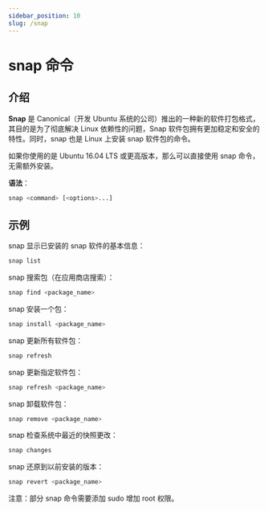 ```yaml
---
sidebar_position: 10
slug: /snap
---
```


# snap 命令



## 介绍

**Snap** 是 Canonical（开发 Ubuntu 系统的公司）推出的一种新的软件打包格式，其目的是为了彻底解决 Linux 依赖性的问题，Snap 软件包拥有更加稳定和安全的特性。同时，snap 也是 Linux 上安装 snap 软件包的命令。

如果你使用的是 Ubuntu 16.04 LTS 或更高版本，那么可以直接使用 snap 命令，无需额外安装。

**语法**：

```bash
snap <command> [<options>...]
```



## 示例

snap 显示已安装的 snap 软件的基本信息：

```bash
snap list
```

snap 搜索包（在应用商店搜索）：

```bash
snap find <package_name>
```

snap 安装一个包：

```bash
snap install <package_name>
```

snap 更新所有软件包：

```bash
snap refresh
```

snap 更新指定软件包：

```bash
snap refresh <package_name>
```

snap 卸载软件包：

```bash
snap remove <package_name>
```

snap 检查系统中最近的快照更改：

```bash
snap changes
```

snap 还原到以前安装的版本：

```bash
snap revert <package_name>
```

注意：部分 snap 命令需要添加 sudo 增加 root 权限。

